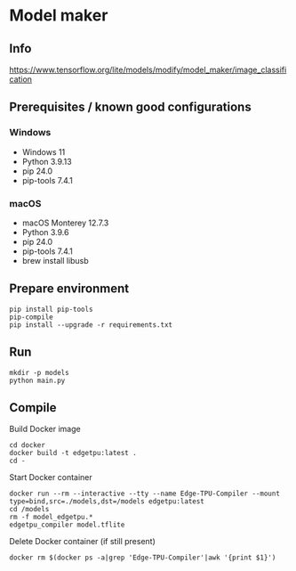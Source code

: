 # Model maker

## Info
https://www.tensorflow.org/lite/models/modify/model_maker/image_classification

## Prerequisites / known good configurations

### Windows 
* Windows 11
* Python 3.9.13
* pip 24.0
* pip-tools 7.4.1

### macOS
* macOS Monterey 12.7.3
* Python 3.9.6
* pip 24.0
* pip-tools 7.4.1 
* brew install libusb

## Prepare environment
```
pip install pip-tools
pip-compile
pip install --upgrade -r requirements.txt
```

## Run
```
mkdir -p models
python main.py
```

## Compile
Build Docker image
```
cd docker
docker build -t edgetpu:latest .
cd -
```
Start Docker container
```
docker run --rm --interactive --tty --name Edge-TPU-Compiler --mount type=bind,src=./models,dst=/models edgetpu:latest
cd /models
rm -f model_edgetpu.*
edgetpu_compiler model.tflite
```
Delete Docker container (if still present)
```
docker rm $(docker ps -a|grep 'Edge-TPU-Compiler'|awk '{print $1}')
```